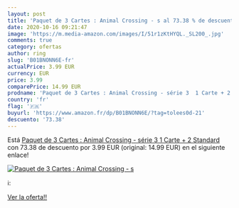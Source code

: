 ```yaml
---
layout: post
title: 'Paquet de 3 Cartes : Animal Crossing - s al 73.38 % de descuento'
date: 2020-10-16 09:21:47
image: 'https://m.media-amazon.com/images/I/51r1zKtHYQL._SL200_.jpg'
comments: true
category: ofertas
author: ring
slug: 'B01BNONN6E-fr'
actualPrice: 3.99 EUR
currency: EUR
price: 3.99
comparePrice: 14.99 EUR
prodname: 'Paquet de 3 Cartes : Animal Crossing - série 3  1 Carte + 2 Standard '
country: 'fr'
flag: '🇫🇷'
buyurl: 'https://www.amazon.fr/dp/B01BNONN6E/?tag=tolees0d-21'
descuento: '73.38'
---
```


Está [Paquet de 3 Cartes : Animal Crossing - série 3  1 Carte + 2 Standard ](https://www.amazon.fr/dp/B01BNONN6E/?tag=tolees0d-21) con 73.38 de descuento por 3.99 EUR (original: 14.99 EUR) en el siguiente enlace!

[![Paquet de 3 Cartes : Animal Crossing - s](https://m.media-amazon.com/images/I/51r1zKtHYQL._SL200_.jpg)](https://www.amazon.fr/dp/B01BNONN6E/?tag=tolees0d-21)

ℹ️:


[Ver la oferta!!](https://www.amazon.fr/dp/B01BNONN6E/?tag=tolees0d-21)
